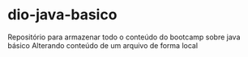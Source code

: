 # dio-java-basico
Repositório para armazenar todo o conteúdo do bootcamp sobre java básico
Alterando conteúdo de um arquivo de forma local
